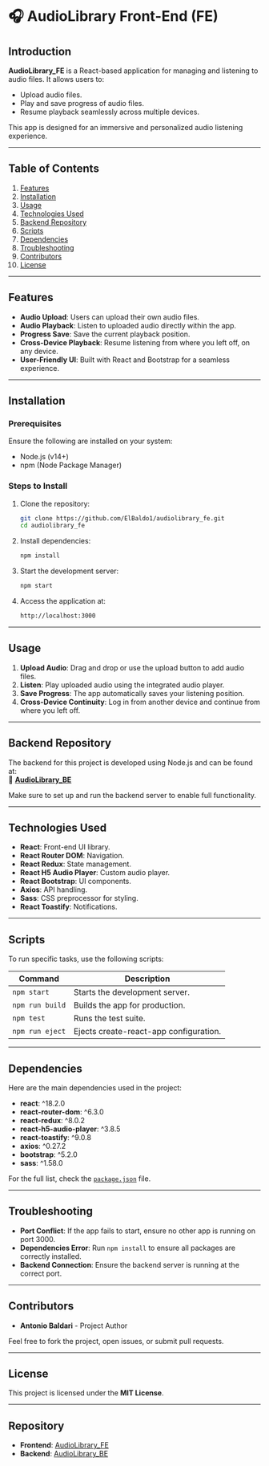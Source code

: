 # 🎧 AudioLibrary Front-End (FE)

## Introduction
**AudioLibrary_FE** is a React-based application for managing and listening to audio files. It allows users to:
- Upload audio files.
- Play and save progress of audio files.
- Resume playback seamlessly across multiple devices.

This app is designed for an immersive and personalized audio listening experience.

---

## Table of Contents
1. [Features](#features)
2. [Installation](#installation)
3. [Usage](#usage)
4. [Technologies Used](#technologies-used)
5. [Backend Repository](#backend-repository)
6. [Scripts](#scripts)
7. [Dependencies](#dependencies)
8. [Troubleshooting](#troubleshooting)
9. [Contributors](#contributors)
10. [License](#license)

---

## Features
- **Audio Upload**: Users can upload their own audio files.
- **Audio Playback**: Listen to uploaded audio directly within the app.
- **Progress Save**: Save the current playback position.
- **Cross-Device Playback**: Resume listening from where you left off, on any device.
- **User-Friendly UI**: Built with React and Bootstrap for a seamless experience.

---

## Installation

### Prerequisites  
Ensure the following are installed on your system:
- Node.js (v14+)
- npm (Node Package Manager)

### Steps to Install
1. Clone the repository:
   ```bash
   git clone https://github.com/ElBaldo1/audiolibrary_fe.git
   cd audiolibrary_fe
   ```

2. Install dependencies:
   ```bash
   npm install
   ```

3. Start the development server:
   ```bash
   npm start
   ```

4. Access the application at:
   ```bash
   http://localhost:3000
   ```

---

## Usage
1. **Upload Audio**: Drag and drop or use the upload button to add audio files.
2. **Listen**: Play uploaded audio using the integrated audio player.
3. **Save Progress**: The app automatically saves your listening position.
4. **Cross-Device Continuity**: Log in from another device and continue from where you left off.

---

## Backend Repository
The backend for this project is developed using Node.js and can be found at:  
🔗 **[AudioLibrary_BE](https://github.com/MikeLeg01/audiolibrary_be)**  

Make sure to set up and run the backend server to enable full functionality.

---

## Technologies Used
- **React**: Front-end UI library.
- **React Router DOM**: Navigation.
- **React Redux**: State management.
- **React H5 Audio Player**: Custom audio player.
- **React Bootstrap**: UI components.
- **Axios**: API handling.
- **Sass**: CSS preprocessor for styling.
- **React Toastify**: Notifications.

---

## Scripts
To run specific tasks, use the following scripts:

| Command            | Description                          |
|--------------------|--------------------------------------|
| `npm start`        | Starts the development server.       |
| `npm run build`    | Builds the app for production.       |
| `npm test`         | Runs the test suite.                 |
| `npm run eject`    | Ejects create-react-app configuration.|

---

## Dependencies
Here are the main dependencies used in the project:
- **react**: ^18.2.0
- **react-router-dom**: ^6.3.0
- **react-redux**: ^8.0.2
- **react-h5-audio-player**: ^3.8.5
- **react-toastify**: ^9.0.8
- **axios**: ^0.27.2
- **bootstrap**: ^5.2.0
- **sass**: ^1.58.0

For the full list, check the [`package.json`](package.json) file.

---

## Troubleshooting
- **Port Conflict**: If the app fails to start, ensure no other app is running on port 3000.
- **Dependencies Error**: Run `npm install` to ensure all packages are correctly installed.
- **Backend Connection**: Ensure the backend server is running at the correct port.

---

## Contributors
- **Antonio Baldari** - Project Author

Feel free to fork the project, open issues, or submit pull requests.

---

## License
This project is licensed under the **MIT License**.

---

## Repository
- **Frontend**: [AudioLibrary_FE](https://github.com/ElBaldo1/audiolibrary_fe)  
- **Backend**: [AudioLibrary_BE](https://github.com/MikeLeg01/audiolibrary_be)
